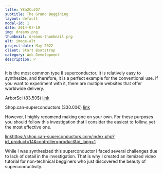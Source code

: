 ```yaml
---
title: YBa2Cu3O7
subtitle: The Grand Beggining
layout: default
modal-id: 1
date: 2014-07-19
img: dreams.png
thumbnail: dreams-thumbnail.png
alt: image-alt
project-date: May 2022
client: Start Bootstrap
category: Web Development
description: P
---
```

It is the most common type II superconductor. It is relatively easy to synthesize, and therefore, it is a perfect example for the conventional use. If you want to experiment with it, there are multiple websites that offer worldwide delivery. 

ArborSci (83.50$) 
[link](https://www.arborsci.com/products/economy-superconductivity-kit)

Shop.can-superconductors (330.00€)
[link](https://shop.can-superconductors.com/index.php?id_product=14&controller=product&id_lang=1)


However, I highly recomend making one on your own. For these purposes you should follow this investigation that I consider the easiest to follow, yet the most effective one. 

[link](https://shop.can-superconductors.com/index.php?id_product=14&controller=product&id_lang=1)https://shop.can-superconductors.com/index.php?id_product=14&controller=product&id_lang=1

While I was synthesized this superconductor I faced several challenges due to lack of detail in the investigation. That is why I created an itemized video tutorial for non-technical begginers who just discovered the beauty of superconductivity.